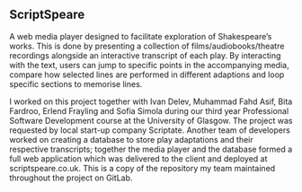ScriptSpeare
--------------

A web media player designed to facilitate exploration of Shakespeare’s works. This is done by presenting a collection of films/audiobooks/theatre recordings alongside an interactive transcript of each play. By interacting with the text, users can jump to specific points in the accompanying media, compare how selected lines are performed in different adaptions and loop specific sections to memorise lines.

I worked on this project together with Ivan Delev, Muhammad Fahd Asif, Bita Fardroo, Erlend Frayling and Sofia Simola during our third year Professional Software Development course at the University of Glasgow. The project was requested by local start-up company Scriptate. Another team of developers worked on creating a database to store play adaptations and their respective transcripts; together the media player and the database formed a full web application which was delivered to the client and deployed at scriptspeare.co.uk. This is a copy of the repository my team maintained throughout the project on GitLab.


